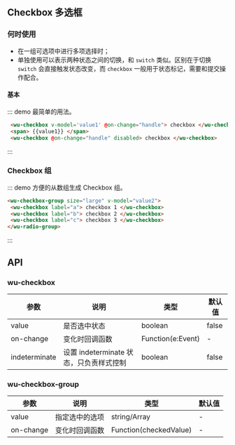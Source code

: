 <script>
  export default {
    data () {
      return {
        value1: false,
        value2: 'a',
        value3: false
      }
    },
    watch: {
    },
    methods: {
      handle (val) {
        console.log(val)
        console.log(this.value1)
      },
      handle2 (val) {
        console.log(val)
        console.log(this.value2)
      }
    }
  }
</script>

## Checkbox 多选框

### 何时使用

- 在一组可选项中进行多项选择时；
- 单独使用可以表示两种状态之间的切换，和 `switch` 类似。区别在于切换 `switch` 会直接触发状态改变，而 `checkbox` 一般用于状态标记，需要和提交操作配合。

#### 基本

::: demo 最简单的用法。

```html
 <wu-checkbox v-model='value1' @on-change="handle"> checkbox </wu-checkbox>
 <span> {{value1}} </span>
 <wu-checkbox @on-change="handle" disabled> checkbox </wu-checkbox>
```
:::

### Checkbox 组

::: demo 方便的从数组生成 Checkbox 组。

```html
<wu-checkbox-group size="large" v-model="value2">
 <wu-checkbox label="a"> checkbox 1 </wu-checkbox>
 <wu-checkbox label="b"> checkbox 2 </wu-checkbox>
 <wu-checkbox label="c"> checkbox 3 </wu-checkbox>
</wu-radio-group>

```
:::

## API

### wu-checkbox

| 参数      | 说明             | 类型      | 默认值  |
|----------|------------------|----------|--------|
| value | 是否选中状态| boolean | false |
| on-change | 变化时回调函数 | Function(e:Event) | - |
| indeterminate | 设置 indeterminate 状态，只负责样式控制 | boolean | false |

### wu-checkbox-group

| 参数      | 说明             | 类型      | 默认值  |
|----------|------------------|----------|--------|
| value | 指定选中的选项| string/Array | - |
| on-change | 变化时回调函数 | Function(checkedValue) | - |